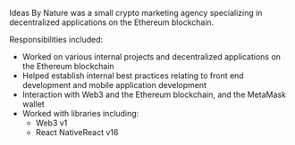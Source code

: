 Ideas By Nature was a small crypto marketing agency specializing
in decentralized applications on the Ethereum blockchain.

Responsibilities included:
* Worked on various internal projects and decentralized applications on the Ethereum blockchain
* Helped establish internal best practices relating to front end development and mobile application development
* Interaction with Web3 and the Ethereum blockchain, and the MetaMask wallet
* Worked with libraries including:
  * Web3 v1
  * React NativeReact v16

